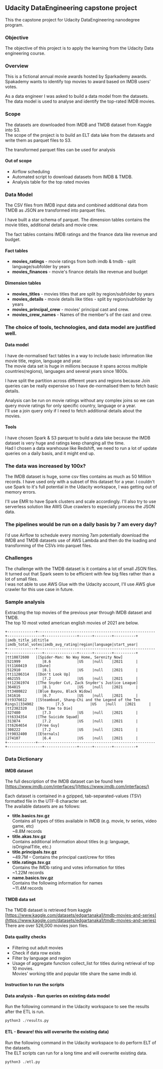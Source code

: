 ## Udacity DataEngineering capstone project
This the capstone project for Udacity DataEngineering nanodegree program.

### Objective
The objective of this project is to apply the learning from the Udacity Data engineering course. 

### Overview
This is a fictional annual movie awards hosted by Sparkademy awards.<br>
Spakademy wants to identify top movies to award based on IMDB users' votes.

As a data engineer I was asked to build a data model from the datasets.<br>
The data model is used to analyse and identify the top-rated IMDB movies.

### Scope
<p>The datasets are downloaded from IMDB and TMDB dataset from Kaggle into S3.<br>
The scope of the project is to build an ELT data lake from the datasets and write them as parquet files to S3.</p>
<p>The transformed parquet files can be used for analysis </p>

#### Out of scope
- Airflow scheduling 
- Automated script to download datasets from IMDB & TMDB.
- Analysis table for the top rated movies 

### Data Model
<p>The CSV files from IMDB input data and combined additional data from TMDB as JSON are transformed into parquet files.</p>
<p>I have built a star schema of parquet. The dimension tables contains the movie titles, additional details and movie crew.</p>
<p>The fact tables contains IMDB ratings and the finance data like revenue and budget.</p>

#### Fact tables
- **movies_ratings** - movie ratings from both imdb & tmdb - split language/subfolder by years
- **movies_finances** - movie's finance details like revenue and budget

#### Dimension tables
- **movies_titles** - movies titles that are split by region/subfolder by years
- **movies_details** - movie details like titles - split by region/subfolder by years
- **movies_principal_crew** - movies' principal cast and crew.
- **movies_crew_names** - Names of the member's of the cast and crew.

### The choice of tools, technologies, and data model are justified well.
#### Data model
<p>I have de-normalised fact tables in a way to include basic information like movie title, region, language and year.<br>
The movie data set is huge in millions because it spans across multiple countries(regions), languages and several years since 1800s.<br>
</p>
<p>
I have split the partition across different years and regions because Join queries can be really expensive so I have de-normalised them to fetch basic details.
</p>
<p>Analysis can be run on movie ratings without any complex joins so we can query movie ratings for only specific country, language or a year.<br>
I'll use a join query only if I need to fetch additional details about the movies.
</p>

#### Tools
<p>
I have chosen Spark & S3 parquet to build a data lake because the IMDB dataset is very huge and ratings keep changing all the time.<br>
Had I chosen a data warehouse like Redshift, we need to run a lot of update queries on a daily basis, and it might end up.</p>

### The data was increased by 100x?
<p>The IMDB dataset is huge, some csv files contains as much as 50 Million records. I have used only with a subset of this dataset for a year.
I couldn't use Spark to it's full potential in the Udacity workspace, I was getting out of memory errors.</p>
<p>I'll use EMR to have Spark clusters and scale accordingly. I'll also try to use serverless solution like AWS Glue crawlers to especially process the JSON data.</p>

### The pipelines would be run on a daily basis by 7 am every day?
  I'd use Airflow to schedule every morning 7am potentially download the IMDB and TMDB datasets use of AWS Lambda and then do the loading and transforming of the CSVs into parquet files.

### Challenges
  The challenge with the TMDB dataset is it contains a lot of small JSON files.<br>
  It turned out that Spark seem to be efficient with few big files rather than a lot of small files.<br>
  I was not able to use AWS Glue with the Udacity account, I'll use AWS glue crawler for this use case in future.
### Sample analysis
  Extracting the top movies of the previous year through IMDB dataset and TMDB.<br>
The top 10 most voted american english movies of 2021 are below.
```jupyter
+-------------+------------------------------------------------------+----------------+---------------+------+--------+----------+
|imdb_title_id|title                                                 |imdb_total_votes|imdb_avg_rating|region|language|start_year|
+-------------+------------------------------------------------------+----------------+---------------+------+--------+----------+
|tt10872600   |[Spider-Man: No Way Home, Serenity Now]               |521999          |8.6            |US    |null    |2021      |
|tt1160419    |[Dune]                                                |512910          |8.1            |US    |null    |2021      |
|tt11286314   |[Don't Look Up]                                       |462155          |7.2            |US    |null    |2021      |
|tt12361974   |[The Snyder Cut, Zack Snyder's Justice League]        |364815          |8.1            |US    |null    |2021      |
|tt3480822    |[Blue Bayou, Black Widow]                             |341616          |6.7            |US    |null    |2021      |
|tt9376612    |[Steamboat, Shang-Chi and the Legend of the Ten Rings]|334902          |7.5            |US    |null    |2021      |
|tt2382320    |[No Time to Die]                                      |327480          |7.3            |US    |null    |2021      |
|tt6334354    |[The Suicide Squad]                                   |313874          |7.2            |US    |null    |2021      |
|tt6264654    |[Free Guy]                                            |308222          |7.2            |US    |null    |2021      |
|tt9032400    |[Eternals]                                            |274107          |6.4            |US    |null    |2021      |
+-------------+------------------------------------------------------+----------------+---------------+------+--------+----------+
```

### Data Dictionary

#### IMDB dataset
The full description of the IMDB dataset can be found here [https://www.imdb.com/interfaces/](https://www.imdb.com/interfaces/)

Each dataset is contained in a gzipped, tab-separated-values (TSV) formatted file in the UTF-8 character set.<br>
The available datasets are as follows:<br>
- **title.basics.tsv.gz** <br>
Contains all types of titles available in IMDB (e.g. movie, tv series, video game, etc) <br>~8.8M records
- **title.akas.tsv.gz** <br>
Contains additional information about titles (e.g: language, isOriginalTitle, etc.)
- **title.principals.tsv.gz** <br> ~49.7M – Contains the principal cast/crew for titles
- **title.ratings.tsv.gz** <br>
Contains the IMDb rating and votes information for titles<br>
~1.22M records
- **name.basics.tsv.gz**<br>
Contains the following information for names<br>
~11.4M records
  
#### TMDB data set
The TMDB dataset is retrieved from kaggle [https://www.kaggle.com/datasets/edgartanaka1/tmdb-movies-and-series](https://www.kaggle.com/datasets/edgartanaka1/tmdb-movies-and-series)
There are over 526,000 movies json files.

#### Data quality checks
- Filtering out adult movies
- Check if data row exists
- Filter by language and region
- Usage of aggregate function collect_list for titles during retrieval of top 10 movies.<br>
  Movies' working title and popular title share the same imdb id.

#### Instruction to run the scripts
#### Data analysis - Run queries on existing data model
Run the following command in the Udacity workspace to see the results after the ETL is run.
```python
python3 ./results.py
```
#### ETL - Beware! this will overwrite the existing data)
Run the following command in the Udacity workspace to do perform ELT of the datasets.<br>
The ELT scripts can run for a long time and will overwrite existing data.
```python
python3 ./etl.py
```
